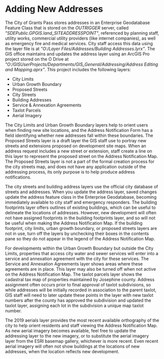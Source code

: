 # Adding New Addresses

The City of Grants Pass stores addresses in an Enterprise Geodatabase Feature Class that is stored on the *OUTRIGGER* server, called *"SDEPublic.GPGIS.land_SITEADDRESSPOINT"*, referenced by planning staff, utility works, commercial utility providers (like internet companies), as well as emergency fire and medical services.  City staff access this data using the layer file is at *"O:/Layer Files/Addresses/Building Addresses.lyrx"*.  The GIS office maintains and updates the address layer using an ArcGIS Pro project stored on the O Drive at *"O:/GISUserProjects/Departments/GIS_General/Addressing/Address Editing and Mapping.aprx"*.  This project includes the following layers:

- City Limits
- Urban Growth Boundary
- Proposed Streets
- City Streets
- Building Addresses
- Service & Annexation Agreements
- Taxlot Parcels
- Aerial Imagery

The City Limits and Urban Growth Boundary layers help to orient users when finding new site locations, and the Address Notification Form has a field identifying whether new addresses fall within these boundaries.  The Proposed Streets layer is a draft layer the GIS staff use to portray new streets and extensions proposed on development site maps.  When an address request includes a new street or extension, staff create a line on this layer to represent the proposed street on the Address Notification Map.  The Proposed Streets layer is not a part of the formal creation process for the city streets map, and does not have any application outside of the addressing process, its only purpose is to help produce address notifications.

The city streets and building address layers use the official city database of streets and addresses.  When you update the address layer, saved changes update the address feature class in the Enterprise Geodatabase, becoming immediately available to city staff and emergency responders. The building footprints layer offers outlines of existing buildings, which can be useful to delineate the locations of addresses.  However, new development will often not have assigned footprints in the building footprints layer, and so will not be useful when making the Address Notification Map.  If the building footprint, city limits, urban growth boundary, or proposed streets layers are not in use, turn off the layers by unchecking their boxes in the contents pane so they do not appear in the legend of the Address Notification Map.

For developments within the Urban Growth Boundary but outside the City Limits, properties that access city water and sewer services will enter into a service and annexation agreement with the city for these services.  The Service and Annexation Agreements layer shows areas where these agreements are in place.  This layer may also be turned off when not active on the Address Notification Map.  The taxlot parcels layer shows the cadastral tax map of properties maintained by Josephine county.  Address assignment often occurs prior to final approval of taxlot subdivisions, so while addresses will be initially recorded in association to the parent taxlot, GIS staff will need to later update these points in the layer with new taxlot numbers after the county has approved the subdivision and updated the taxlot layer, assigning each lot in the subdivision a unique map taxlot number.

The 2019 aerials layer provides the most recent available orthography of the city to help orient residents and staff viewing the Address Notification Map.  As new aerial imagery becomes available, feel free to update the addressing layer to the new imagery, or to substitute the aerial imagery layer from the ESRI basemap gallery, whichever is more recent.  Even recent aerial imagery will often not show buildings at the locations of new addresses, when the location reflects new development.
